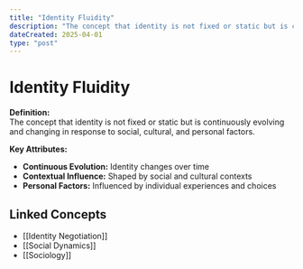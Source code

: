 ```yaml
---
title: "Identity Fluidity"
description: "The concept that identity is not fixed or static but is continuously evolving and changing in response to social, cultural, and personal factors."
dateCreated: 2025-04-01
type: "post"
---
```


# Identity Fluidity

**Definition:**  
The concept that identity is not fixed or static but is continuously evolving and changing in response to social, cultural, and personal factors.

**Key Attributes:**  

- **Continuous Evolution:** Identity changes over time  
- **Contextual Influence:** Shaped by social and cultural contexts  
- **Personal Factors:** Influenced by individual experiences and choices

## Linked Concepts

- [[Identity Negotiation]]
- [[Social Dynamics]]
- [[Sociology]]
